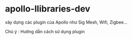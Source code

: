 # apollo-llibraries-dev
xây dựng các plugin của Apollo như Sig Mesh, Wifi, Zigbee... 

Chú ý : Hướng dẫn cách sử dụng plugin
